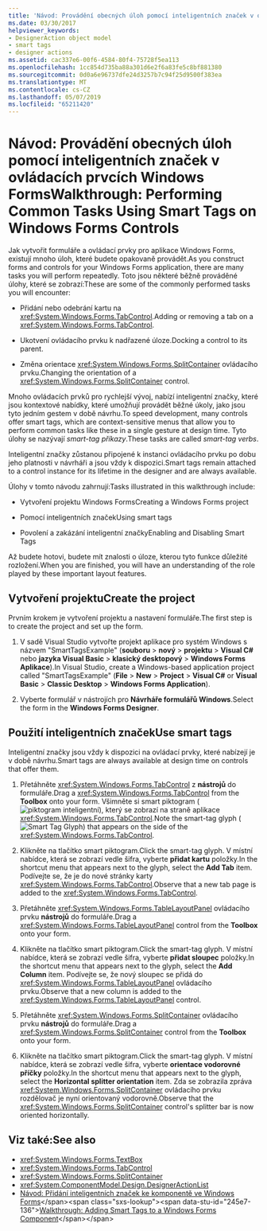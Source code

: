 ```yaml
---
title: 'Návod: Provádění obecných úloh pomocí inteligentních značek v ovládacích prvcích Windows Forms'
ms.date: 03/30/2017
helpviewer_keywords:
- DesignerAction object model
- smart tags
- designer actions
ms.assetid: cac337e6-00f6-4584-80f4-75728f5ea113
ms.openlocfilehash: 1cc854d735ba88a301d6e2f6a83fe5c8bf881380
ms.sourcegitcommit: 0d0a6e96737dfe24d3257b7c94f25d9500f383ea
ms.translationtype: MT
ms.contentlocale: cs-CZ
ms.lasthandoff: 05/07/2019
ms.locfileid: "65211420"
---
```

# <a name="walkthrough-performing-common-tasks-using-smart-tags-on-windows-forms-controls"></a><span data-ttu-id="245e7-102">Návod: Provádění obecných úloh pomocí inteligentních značek v ovládacích prvcích Windows Forms</span><span class="sxs-lookup"><span data-stu-id="245e7-102">Walkthrough: Performing Common Tasks Using Smart Tags on Windows Forms Controls</span></span>

<span data-ttu-id="245e7-103">Jak vytvořit formuláře a ovládací prvky pro aplikace Windows Forms, existují mnoho úloh, které budete opakovaně provádět.</span><span class="sxs-lookup"><span data-stu-id="245e7-103">As you construct forms and controls for your Windows Forms application, there are many tasks you will perform repeatedly.</span></span> <span data-ttu-id="245e7-104">Toto jsou některé běžně prováděné úlohy, které se zobrazí:</span><span class="sxs-lookup"><span data-stu-id="245e7-104">These are some of the commonly performed tasks you will encounter:</span></span>

- <span data-ttu-id="245e7-105">Přidání nebo odebrání kartu na <xref:System.Windows.Forms.TabControl>.</span><span class="sxs-lookup"><span data-stu-id="245e7-105">Adding or removing a tab on a <xref:System.Windows.Forms.TabControl>.</span></span>

- <span data-ttu-id="245e7-106">Ukotvení ovládacího prvku k nadřazené úloze.</span><span class="sxs-lookup"><span data-stu-id="245e7-106">Docking a control to its parent.</span></span>

- <span data-ttu-id="245e7-107">Změna orientace <xref:System.Windows.Forms.SplitContainer> ovládacího prvku.</span><span class="sxs-lookup"><span data-stu-id="245e7-107">Changing the orientation of a <xref:System.Windows.Forms.SplitContainer> control.</span></span>

<span data-ttu-id="245e7-108">Mnoho ovládacích prvků pro rychlejší vývoj, nabízí inteligentní značky, které jsou kontextové nabídky, které umožňují provádět běžné úkoly, jako jsou tyto jedním gestem v době návrhu.</span><span class="sxs-lookup"><span data-stu-id="245e7-108">To speed development, many controls offer smart tags, which are context-sensitive menus that allow you to perform common tasks like these in a single gesture at design time.</span></span> <span data-ttu-id="245e7-109">Tyto úlohy se nazývají *smart-tag příkazy*.</span><span class="sxs-lookup"><span data-stu-id="245e7-109">These tasks are called *smart-tag verbs*.</span></span>

<span data-ttu-id="245e7-110">Inteligentní značky zůstanou připojené k instanci ovládacího prvku po dobu jeho platnosti v návrháři a jsou vždy k dispozici.</span><span class="sxs-lookup"><span data-stu-id="245e7-110">Smart tags remain attached to a control instance for its lifetime in the designer and are always available.</span></span>

<span data-ttu-id="245e7-111">Úlohy v tomto návodu zahrnují:</span><span class="sxs-lookup"><span data-stu-id="245e7-111">Tasks illustrated in this walkthrough include:</span></span>

- <span data-ttu-id="245e7-112">Vytvoření projektu Windows Forms</span><span class="sxs-lookup"><span data-stu-id="245e7-112">Creating a Windows Forms project</span></span>

- <span data-ttu-id="245e7-113">Pomocí inteligentních značek</span><span class="sxs-lookup"><span data-stu-id="245e7-113">Using smart tags</span></span>

- <span data-ttu-id="245e7-114">Povolení a zakázání inteligentní značky</span><span class="sxs-lookup"><span data-stu-id="245e7-114">Enabling and Disabling Smart Tags</span></span>

<span data-ttu-id="245e7-115">Až budete hotovi, budete mít znalosti o úloze, kterou tyto funkce důležité rozložení.</span><span class="sxs-lookup"><span data-stu-id="245e7-115">When you are finished, you will have an understanding of the role played by these important layout features.</span></span>

## <a name="create-the-project"></a><span data-ttu-id="245e7-116">Vytvoření projektu</span><span class="sxs-lookup"><span data-stu-id="245e7-116">Create the project</span></span>

<span data-ttu-id="245e7-117">Prvním krokem je vytvoření projektu a nastavení formuláře.</span><span class="sxs-lookup"><span data-stu-id="245e7-117">The first step is to create the project and set up the form.</span></span>

1. <span data-ttu-id="245e7-118">V sadě Visual Studio vytvořte projekt aplikace pro systém Windows s názvem "SmartTagsExample" (**souboru** > **nový** > **projektu**  >  **Visual C#**  nebo **jazyka Visual Basic** > **klasický desktopový** > **Windows Forms Aplikace**).</span><span class="sxs-lookup"><span data-stu-id="245e7-118">In Visual Studio, create a Windows-based application project called "SmartTagsExample" (**File** > **New** > **Project** > **Visual C#** or **Visual Basic** > **Classic Desktop** > **Windows Forms Application**).</span></span>

2. <span data-ttu-id="245e7-119">Vyberte formulář v nástrojích pro **Návrháře formulářů Windows**.</span><span class="sxs-lookup"><span data-stu-id="245e7-119">Select the form in the **Windows Forms Designer**.</span></span>

## <a name="use-smart-tags"></a><span data-ttu-id="245e7-120">Použití inteligentních značek</span><span class="sxs-lookup"><span data-stu-id="245e7-120">Use smart tags</span></span>

<span data-ttu-id="245e7-121">Inteligentní značky jsou vždy k dispozici na ovládací prvky, které nabízejí je v době návrhu.</span><span class="sxs-lookup"><span data-stu-id="245e7-121">Smart tags are always available at design time on controls that offer them.</span></span>

1. <span data-ttu-id="245e7-122">Přetáhněte <xref:System.Windows.Forms.TabControl> z **nástrojů** do formuláře.</span><span class="sxs-lookup"><span data-stu-id="245e7-122">Drag a <xref:System.Windows.Forms.TabControl> from the **Toolbox** onto your form.</span></span> <span data-ttu-id="245e7-123">Všimněte si smart piktogram (![piktogram inteligentní](./media/vs-winformsmttagglyph.gif "VS_WinFormSmtTagGlyph")), který se zobrazí na straně aplikace <xref:System.Windows.Forms.TabControl>.</span><span class="sxs-lookup"><span data-stu-id="245e7-123">Note the smart-tag glyph (![Smart Tag Glyph](./media/vs-winformsmttagglyph.gif "VS_WinFormSmtTagGlyph")) that appears on the side of the <xref:System.Windows.Forms.TabControl>.</span></span>

2. <span data-ttu-id="245e7-124">Klikněte na tlačítko smart piktogram.</span><span class="sxs-lookup"><span data-stu-id="245e7-124">Click the smart-tag glyph.</span></span> <span data-ttu-id="245e7-125">V místní nabídce, která se zobrazí vedle šifra, vyberte **přidat kartu** položky.</span><span class="sxs-lookup"><span data-stu-id="245e7-125">In the shortcut menu that appears next to the glyph, select the **Add Tab** item.</span></span> <span data-ttu-id="245e7-126">Podívejte se, že je do nové stránky karty <xref:System.Windows.Forms.TabControl>.</span><span class="sxs-lookup"><span data-stu-id="245e7-126">Observe that a new tab page is added to the <xref:System.Windows.Forms.TabControl>.</span></span>

3. <span data-ttu-id="245e7-127">Přetáhněte <xref:System.Windows.Forms.TableLayoutPanel> ovládacího prvku **nástrojů** do formuláře.</span><span class="sxs-lookup"><span data-stu-id="245e7-127">Drag a <xref:System.Windows.Forms.TableLayoutPanel> control from the **Toolbox** onto your form.</span></span>

4. <span data-ttu-id="245e7-128">Klikněte na tlačítko smart piktogram.</span><span class="sxs-lookup"><span data-stu-id="245e7-128">Click the smart-tag glyph.</span></span> <span data-ttu-id="245e7-129">V místní nabídce, která se zobrazí vedle šifra, vyberte **přidat sloupec** položky.</span><span class="sxs-lookup"><span data-stu-id="245e7-129">In the shortcut menu that appears next to the glyph, select the **Add Column** item.</span></span> <span data-ttu-id="245e7-130">Podívejte se, že nový sloupec se přidá do <xref:System.Windows.Forms.TableLayoutPanel> ovládacího prvku.</span><span class="sxs-lookup"><span data-stu-id="245e7-130">Observe that a new column is added to the <xref:System.Windows.Forms.TableLayoutPanel> control.</span></span>

5. <span data-ttu-id="245e7-131">Přetáhněte <xref:System.Windows.Forms.SplitContainer> ovládacího prvku **nástrojů** do formuláře.</span><span class="sxs-lookup"><span data-stu-id="245e7-131">Drag a <xref:System.Windows.Forms.SplitContainer> control from the **Toolbox** onto your form.</span></span>

6. <span data-ttu-id="245e7-132">Klikněte na tlačítko smart piktogram.</span><span class="sxs-lookup"><span data-stu-id="245e7-132">Click the smart-tag glyph.</span></span> <span data-ttu-id="245e7-133">V místní nabídce, která se zobrazí vedle šifra, vyberte **orientace vodorovné příčky** položky.</span><span class="sxs-lookup"><span data-stu-id="245e7-133">In the shortcut menu that appears next to the glyph, select the **Horizontal splitter orientation** item.</span></span> <span data-ttu-id="245e7-134">Zda se zobrazila zpráva <xref:System.Windows.Forms.SplitContainer> ovládacího prvku rozdělovač je nyní orientovaný vodorovně.</span><span class="sxs-lookup"><span data-stu-id="245e7-134">Observe that the <xref:System.Windows.Forms.SplitContainer> control's splitter bar is now oriented horizontally.</span></span>

## <a name="see-also"></a><span data-ttu-id="245e7-135">Viz také:</span><span class="sxs-lookup"><span data-stu-id="245e7-135">See also</span></span>

- <xref:System.Windows.Forms.TextBox>
- <xref:System.Windows.Forms.TabControl>
- <xref:System.Windows.Forms.SplitContainer>
- <xref:System.ComponentModel.Design.DesignerActionList>
- <span data-ttu-id="245e7-136">[Návod: Přidání inteligentních značek ke komponentě ve Windows Forms](https://docs.microsoft.com/previous-versions/visualstudio/visual-studio-2013/ms171829(v=vs.120))</span><span class="sxs-lookup"><span data-stu-id="245e7-136">[Walkthrough: Adding Smart Tags to a Windows Forms Component](https://docs.microsoft.com/previous-versions/visualstudio/visual-studio-2013/ms171829(v=vs.120))</span></span>
